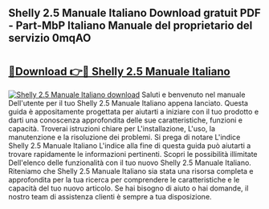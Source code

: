 ## Shelly 2.5 Manuale Italiano Download gratuit PDF - Part-MbP Italiano Manuale del proprietario del servizio 0mqAO

# <h2><a href="http://dfcmjl.blite.top/?on=Shelly+2.5+Manuale+Italiano">🔗Download 👉🔴 Shelly 2.5 Manuale Italiano</a></h2>

[![Shelly 2.5 Manuale Italiano download](https://i.imgur.com/lujVjoI.png)](http://dfcmjl.blite.top/?on=Shelly+2.5+Manuale+Italiano)
Saluti e benvenuto nel manuale Dell'utente per il tuo Shelly 2.5 Manuale Italiano appena lanciato. Questa guida è appositamente progettata per aiutarti a iniziare con il tuo prodotto e darti una conoscenza approfondita delle sue caratteristiche, funzioni e capacità. Troverai istruzioni chiare per L'installazione, L'uso, la manutenzione e la risoluzione dei problemi. Si prega di notare L'indice Shelly 2.5 Manuale Italiano L'indice alla fine di questa guida può aiutarti a trovare rapidamente le informazioni pertinenti. Scopri le possibilità illimitate Dell'elenco delle funzionalità con il tuo nuovo Shelly 2.5 Manuale Italiano. Riteniamo che Shelly 2.5 Manuale Italiano sia stata una risorsa completa e approfondita per la tua ricerca per comprendere le caratteristiche e le capacità del tuo nuovo articolo. Se hai bisogno di aiuto o hai domande, il nostro team di assistenza clienti è sempre a tua disposizione.
